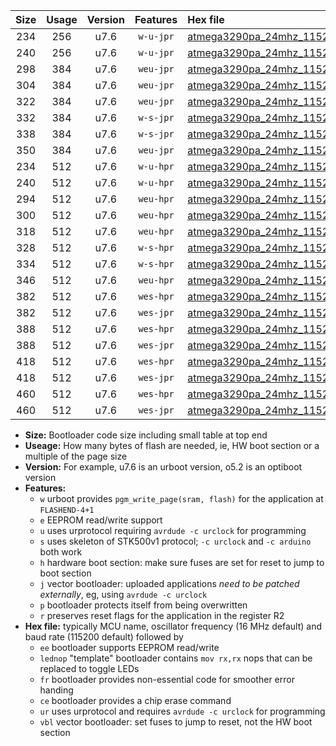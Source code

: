 |Size|Usage|Version|Features|Hex file|
|:-:|:-:|:-:|:-:|:--|
|234|256|u7.6|`w-u-jpr`|[atmega3290pa_24mhz_115200bps_ur_vbl.hex](https://raw.githubusercontent.com/stefanrueger/urboot/main//atmega3290pa_24mhz_115200bps_ur_vbl.hex)|
|240|256|u7.6|`w-u-jpr`|[atmega3290pa_24mhz_115200bps_lednop_ur_vbl.hex](https://raw.githubusercontent.com/stefanrueger/urboot/main//atmega3290pa_24mhz_115200bps_lednop_ur_vbl.hex)|
|298|384|u7.6|`weu-jpr`|[atmega3290pa_24mhz_115200bps_ee_ur_vbl.hex](https://raw.githubusercontent.com/stefanrueger/urboot/main//atmega3290pa_24mhz_115200bps_ee_ur_vbl.hex)|
|304|384|u7.6|`weu-jpr`|[atmega3290pa_24mhz_115200bps_ee_lednop_ur_vbl.hex](https://raw.githubusercontent.com/stefanrueger/urboot/main//atmega3290pa_24mhz_115200bps_ee_lednop_ur_vbl.hex)|
|322|384|u7.6|`weu-jpr`|[atmega3290pa_24mhz_115200bps_ee_lednop_fr_ur_vbl.hex](https://raw.githubusercontent.com/stefanrueger/urboot/main//atmega3290pa_24mhz_115200bps_ee_lednop_fr_ur_vbl.hex)|
|332|384|u7.6|`w-s-jpr`|[atmega3290pa_24mhz_115200bps_vbl.hex](https://raw.githubusercontent.com/stefanrueger/urboot/main//atmega3290pa_24mhz_115200bps_vbl.hex)|
|338|384|u7.6|`w-s-jpr`|[atmega3290pa_24mhz_115200bps_lednop_vbl.hex](https://raw.githubusercontent.com/stefanrueger/urboot/main//atmega3290pa_24mhz_115200bps_lednop_vbl.hex)|
|350|384|u7.6|`weu-jpr`|[atmega3290pa_24mhz_115200bps_ee_lednop_fr_ce_ur_vbl.hex](https://raw.githubusercontent.com/stefanrueger/urboot/main//atmega3290pa_24mhz_115200bps_ee_lednop_fr_ce_ur_vbl.hex)|
|234|512|u7.6|`w-u-hpr`|[atmega3290pa_24mhz_115200bps_ur.hex](https://raw.githubusercontent.com/stefanrueger/urboot/main//atmega3290pa_24mhz_115200bps_ur.hex)|
|240|512|u7.6|`w-u-hpr`|[atmega3290pa_24mhz_115200bps_lednop_ur.hex](https://raw.githubusercontent.com/stefanrueger/urboot/main//atmega3290pa_24mhz_115200bps_lednop_ur.hex)|
|294|512|u7.6|`weu-hpr`|[atmega3290pa_24mhz_115200bps_ee_ur.hex](https://raw.githubusercontent.com/stefanrueger/urboot/main//atmega3290pa_24mhz_115200bps_ee_ur.hex)|
|300|512|u7.6|`weu-hpr`|[atmega3290pa_24mhz_115200bps_ee_lednop_ur.hex](https://raw.githubusercontent.com/stefanrueger/urboot/main//atmega3290pa_24mhz_115200bps_ee_lednop_ur.hex)|
|318|512|u7.6|`weu-hpr`|[atmega3290pa_24mhz_115200bps_ee_lednop_fr_ur.hex](https://raw.githubusercontent.com/stefanrueger/urboot/main//atmega3290pa_24mhz_115200bps_ee_lednop_fr_ur.hex)|
|328|512|u7.6|`w-s-hpr`|[atmega3290pa_24mhz_115200bps.hex](https://raw.githubusercontent.com/stefanrueger/urboot/main//atmega3290pa_24mhz_115200bps.hex)|
|334|512|u7.6|`w-s-hpr`|[atmega3290pa_24mhz_115200bps_lednop.hex](https://raw.githubusercontent.com/stefanrueger/urboot/main//atmega3290pa_24mhz_115200bps_lednop.hex)|
|346|512|u7.6|`weu-hpr`|[atmega3290pa_24mhz_115200bps_ee_lednop_fr_ce_ur.hex](https://raw.githubusercontent.com/stefanrueger/urboot/main//atmega3290pa_24mhz_115200bps_ee_lednop_fr_ce_ur.hex)|
|382|512|u7.6|`wes-hpr`|[atmega3290pa_24mhz_115200bps_ee.hex](https://raw.githubusercontent.com/stefanrueger/urboot/main//atmega3290pa_24mhz_115200bps_ee.hex)|
|382|512|u7.6|`wes-jpr`|[atmega3290pa_24mhz_115200bps_ee_vbl.hex](https://raw.githubusercontent.com/stefanrueger/urboot/main//atmega3290pa_24mhz_115200bps_ee_vbl.hex)|
|388|512|u7.6|`wes-hpr`|[atmega3290pa_24mhz_115200bps_ee_lednop.hex](https://raw.githubusercontent.com/stefanrueger/urboot/main//atmega3290pa_24mhz_115200bps_ee_lednop.hex)|
|388|512|u7.6|`wes-jpr`|[atmega3290pa_24mhz_115200bps_ee_lednop_vbl.hex](https://raw.githubusercontent.com/stefanrueger/urboot/main//atmega3290pa_24mhz_115200bps_ee_lednop_vbl.hex)|
|418|512|u7.6|`wes-hpr`|[atmega3290pa_24mhz_115200bps_ee_lednop_fr.hex](https://raw.githubusercontent.com/stefanrueger/urboot/main//atmega3290pa_24mhz_115200bps_ee_lednop_fr.hex)|
|418|512|u7.6|`wes-jpr`|[atmega3290pa_24mhz_115200bps_ee_lednop_fr_vbl.hex](https://raw.githubusercontent.com/stefanrueger/urboot/main//atmega3290pa_24mhz_115200bps_ee_lednop_fr_vbl.hex)|
|460|512|u7.6|`wes-hpr`|[atmega3290pa_24mhz_115200bps_ee_lednop_fr_ce.hex](https://raw.githubusercontent.com/stefanrueger/urboot/main//atmega3290pa_24mhz_115200bps_ee_lednop_fr_ce.hex)|
|460|512|u7.6|`wes-jpr`|[atmega3290pa_24mhz_115200bps_ee_lednop_fr_ce_vbl.hex](https://raw.githubusercontent.com/stefanrueger/urboot/main//atmega3290pa_24mhz_115200bps_ee_lednop_fr_ce_vbl.hex)|

- **Size:** Bootloader code size including small table at top end
- **Useage:** How many bytes of flash are needed, ie, HW boot section or a multiple of the page size
- **Version:** For example, u7.6 is an urboot version, o5.2 is an optiboot version
- **Features:**
  + `w` urboot provides `pgm_write_page(sram, flash)` for the application at `FLASHEND-4+1`
  + `e` EEPROM read/write support
  + `u` uses urprotocol requiring `avrdude -c urclock` for programming
  + `s` uses skeleton of STK500v1 protocol; `-c urclock` and `-c arduino` both work
  + `h` hardware boot section: make sure fuses are set for reset to jump to boot section
  + `j` vector bootloader: uploaded applications *need to be patched externally*, eg, using `avrdude -c urclock`
  + `p` bootloader protects itself from being overwritten
  + `r` preserves reset flags for the application in the register R2
- **Hex file:** typically MCU name, oscillator frequency (16 MHz default) and baud rate (115200 default) followed by
  + `ee` bootloader supports EEPROM read/write
  + `lednop` "template" bootloader contains `mov rx,rx` nops that can be replaced to toggle LEDs
  + `fr` bootloader provides non-essential code for smoother error handing
  + `ce` bootloader provides a chip erase command
  + `ur` uses urprotocol and requires `avrdude -c urclock` for programming
  + `vbl` vector bootloader: set fuses to jump to reset, not the HW boot section
